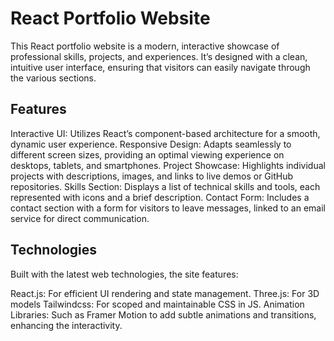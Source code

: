 # React Portfolio Website
This React portfolio website is a modern, interactive showcase of professional skills, projects, and experiences. It’s designed with a clean, intuitive user interface, ensuring that visitors can easily navigate through the various sections.

## Features
Interactive UI: Utilizes React’s component-based architecture for a smooth, dynamic user experience.
Responsive Design: Adapts seamlessly to different screen sizes, providing an optimal viewing experience on desktops, tablets, and smartphones.
Project Showcase: Highlights individual projects with descriptions, images, and links to live demos or GitHub repositories.
Skills Section: Displays a list of technical skills and tools, each represented with icons and a brief description.
Contact Form: Includes a contact section with a form for visitors to leave messages, linked to an email service for direct communication.

## Technologies
Built with the latest web technologies, the site features:

React.js: For efficient UI rendering and state management.
Three.js: For 3D models
Tailwindcss: For scoped and maintainable CSS in JS.
Animation Libraries: Such as Framer Motion to add subtle animations and transitions, enhancing the interactivity.
